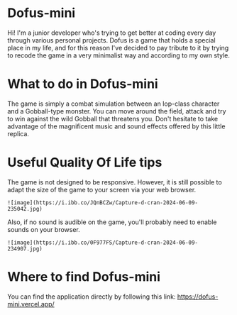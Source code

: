 # Dofus-mini

Hi! I'm a junior developer who's trying to get better at coding every day through various personal projects. Dofus is a game that holds a special place in my life, and for this reason I've decided to pay tribute to it by trying to recode the game in a very minimalist way and according to my own style.

# What to do in Dofus-mini

The game is simply a combat simulation between an Iop-class character and a Gobball-type monster. You can move around the field, attack and try to win against the wild Gobball that threatens you. Don't hesitate to take advantage of the magnificent music and sound effects offered by this little replica.

# Useful Quality Of Life tips

The game is not designed to be responsive. However, it is still possible to adapt the size of the game to your screen via your web browser.

```
![image](https://i.ibb.co/JQnBCZw/Capture-d-cran-2024-06-09-235042.jpg)
```

Also, if no sound is audible on the game, you'll probably need to enable sounds on your browser.

```
![image](https://i.ibb.co/0F977FS/Capture-d-cran-2024-06-09-234907.jpg)
```

# Where to find Dofus-mini

You can find the application directly by following this link: https://dofus-mini.vercel.app/
